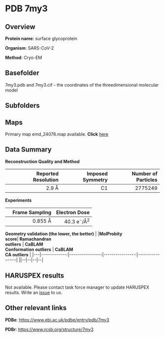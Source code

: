 # PDB 7my3

## Overview

**Protein name**: surface glycoprotein

**Organism**: SARS-CoV-2

**Method**: Cryo-EM



## Basefolder

7my3.pdb and 7my3.cif - the coordinates of the threedimensional molecular model

## Subfolders









## Maps

Primary map emd_24078.map available. **Click** [here](http://ftp.wwpdb.org/pub/emdb/structures/EMD-24078/map/) 

## Data Summary
**Reconstruction Quality and Method**

|   | Reported Resolution | Imposed Symmetry | Number of Particles |
|---|-------------:|----------------:|--------------:|
|   |2.9 Å|C1|2775249|

**Experiments**

|   | Frame Sampling | Electron Dose |
|---|-------------:|----------------:|
|   |0.855 Å|40.3 e<sup>-</sup>/Å<sup>2</sup>|

**Geometry validation (the lower, the better)**
|   |**MolProbity<br>score**| **Ramachandran<br>outliers** | **CaBLAM<br>Conformation outliers** | **CaBLAM<br>CA outliers** |
|---|-------------:|----------------:|----------------:|----------------:|
||--|--|--|--|

## HARUSPEX results

Not available. Please contact task force manager to update HARUSPEX results. Write an [issue](https://github.com/thorn-lab/coronavirus_structural_task_force/issues) to us.

## Other relevant links 
**PDBe**:  https://www.ebi.ac.uk/pdbe/entry/pdb/7my3
 
**PDBr**: https://www.rcsb.org/structure/7my3 
